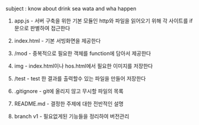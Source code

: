 subject : know about drink sea wata and wha happen

1. app.js - 서버 구축을 위한 기본 모듈인 http와 파일을 읽어오기 위해 각 사이트를 if문으로 판별하여 접근한다

2. index.html - 기본 서빙화면을 제공한다

3. /mod - 중복적으로 필요한 객체를 function에 담아서 제공한다

4. img - index.html이나 hos.html에서 필요한 이미지를 저장한다

5. /test - test 한 결과를 출력할수 있는 파일을 만들어 저장한다

6. .gitignore - git에 올리지 않고 무시할 파일의 목록

7. README.md - 결정한 주제에 대한 전반적인 설명

8. branch v1 - 필요없게된 기능들을 정리하여 버전관리